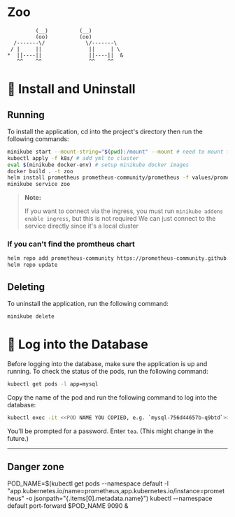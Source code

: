 # Zoo
```
         (__)          (__)
         (oo)          (oo)
  /-------\/             \/-------\
 / |     ||               ||     | \
*  ||----||               ||----||  &
   ^^    ^^               ^^    ^^
```


# 🚀 Install and Uninstall

## Running
To install the application, cd into the project's directory then run the following commands:

```bash
minikube start --mount-string="$(pwd):/mount" --mount # need to mount for hot reload
kubectl apply -f k8s/ # add yml to cluster
eval $(minikube docker-env) # setup minikube docker images
docker build . -t zoo
helm install prometheus prometheus-community/prometheus -f values/prometheus-values.yaml
minikube service zoo
```

> **Note:** 
> 
> If you want to connect via the ingress, you must run `minikube addons enable ingress`, but this is not required
> We can just connect to the service directly since it's a local cluster

### If you can't find the promtheus chart
```bash
helm repo add prometheus-community https://prometheus-community.github.io/helm-charts
helm repo update
```

## Deleting
To uninstall the application, run the following command:

```bash
minikube delete
```

# 🔑 Log into the Database
Before logging into the database, make sure the application is up and running. To check the status of the pods, run the following command:
```bash
kubectl get pods -l app=mysql
```

Copy the name of the pod and run the following command to log into the database:
```bash
kubectl exec -it <<POD NAME YOU COPIED, e.g. `mysql-756d44657b-q9btd`>> -- mysql zoo --user root --password 
```

You'll be prompted for a password. Enter `tea`. (This might change in the future.)











_______________________
## Danger zone

POD_NAME=$(kubectl get pods --namespace default -l "app.kubernetes.io/name=prometheus,app.kubernetes.io/instance=prometheus" -o jsonpath="{.items[0].metadata.name}")
  kubectl --namespace default port-forward $POD_NAME 9090 &
